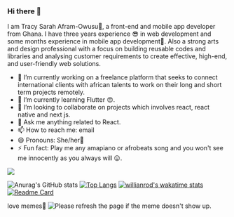 ### Hi there 👋
 I am Tracy Sarah Afram-Owusu👑, a front-end and mobile app developer from Ghana. I have three years experience 😎 in web development and some months experience in mobile app development🙈. Also a strong arts and design professional with a focus on building reusable codes and libraries and analysing customer requirements to create effective, high-end, and user-friendly web solutions.
 
 - 🔭 I’m currently working on a freelance platform that seeks to connect international clients with african talents to work on their long and short term projects remotely.
- 🌱 I’m currently learning Flutter 😍.
- 👯 I’m looking to collaborate on projects which involves react, react native and next js.
- 💬 Ask me anything related to React.
- 📫 How to reach me:  email
- 😄 Pronouns: She/her👑
- ⚡ Fun fact: Play me any amapiano or afrobeats song and you won't see me innocently as you always will 😛.

![](https://komarev.com/ghpvc/?username=tracy1-sarah&color=blueviolet&style=plastic)


![Anurag's GitHub stats](https://github-readme-stats.vercel.app/api?username=tracy1-sarah&show_icons=true&theme=transparent)
[![Top Langs](https://github-readme-stats.vercel.app/api/top-langs/?username=tracy1-sarah&show_icons=true&count_private=true)](https://github.com/anuraghazra/github-readme-stats)
[![willianrod's wakatime stats](https://github-readme-stats.vercel.app/api/wakatime?username=tracy_spec)](https://github.com/anuraghazra/github-readme-stats)
[![Readme Card](https://github-readme-stats.vercel.app/api/pin/?username=tracy1-sarah)](https://github.com/anuraghazra/github-readme-stats)


love memes🤣
<img src='URL' title="Meme" alt="Please refresh the page if the meme doesn't show up.">
